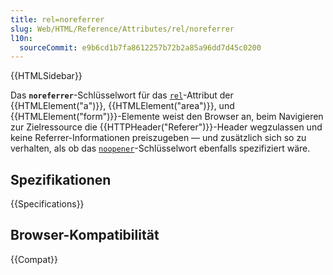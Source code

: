 ```yaml
---
title: rel=noreferrer
slug: Web/HTML/Reference/Attributes/rel/noreferrer
l10n:
  sourceCommit: e9b6cd1b7fa8612257b72b2a85a96dd7d45c0200
---
```


{{HTMLSidebar}}

Das **`noreferrer`**-Schlüsselwort für das [`rel`](/de/docs/Web/HTML/Reference/Attributes/rel)-Attribut der {{HTMLElement("a")}}, {{HTMLElement("area")}}, und {{HTMLElement("form")}}-Elemente weist den Browser an, beim Navigieren zur Zielressource die {{HTTPHeader("Referer")}}-Header wegzulassen und keine Referrer-Informationen preiszugeben — und zusätzlich sich so zu verhalten, als ob das [`noopener`](/de/docs/Web/HTML/Reference/Attributes/rel/noopener)-Schlüsselwort ebenfalls spezifiziert wäre.

## Spezifikationen

{{Specifications}}

## Browser-Kompatibilität

{{Compat}}
